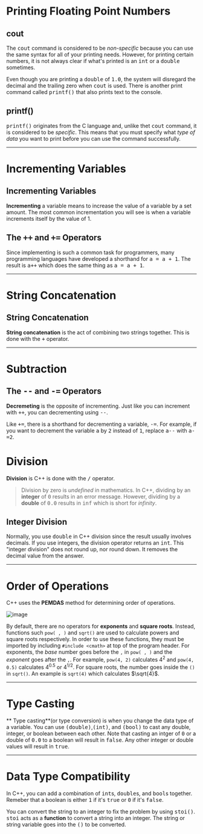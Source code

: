 # Printing Floating Point Numbers

## cout

 The <kbd>cout</kbd> command is considered to be *non-specific* because you can use the same syntax for all of your printing needs. However, for printing certain numbers, it is not always clear if what's printed is an <kbd>int</kbd> or a <kbd>double</kbd> sometimes.

 Even though you are printing a <kbd>double</kbd> of <kbd>1.0</kbd>, the system will disregard the decimal and the trailing zero when <kbd>cout</kbd> is used. There is another print command called <kbd>printf()</kbd> that also prints text to the console.



## printf()

<kbd>printf()</kbd> originates from the C language and, unlike thet <kbd>cout</kbd> command, it is considered to be *specific*. This means that you must specify what *type of data* you want to print before you can use the command successfully.

---

# Incrementing Variables

## Incrementing Variables

**Incrementing** a variable means to increase the value of a variable by a set amount. The most common incrementation you will see is when a variable increments itself by the value of 1.



## The <kbd>++</kbd> and <kbd>+=</kbd> Operators

Since implementing is such a common task for programmers, many programming languages have developed a shorthand for <kbd>a = a + 1</kbd>. The result is <kbd>a++</kbd> which does the same thing as <kbd>a = a + 1</kbd>.

---



# String Concatenation

## String Concatenation

**String concatenation** is the act of combining two strings together. This is done with the <kbd>+</kbd> operator.

---



# Subtraction

## The <kbd>--</kbd> and <kbd>-=</kbd> Operators

 **Decremeting** is the opposite of incrementing. Just like you can increment with <kbd>++</kbd>, you can decrementing using <kbd>--</kbd>.

 Like <kbd>+=</kbd>, there is a shorthand for decrementing a variable, <kbd>-=</kbd>. For example, if you want to decrement the variable <kbd>a</kbd> by <kbd>2</kbd> instead of <kbd>1</kbd>, replace <kbd>a--</kbd> with <kbd>a-=2</kbd>.



# Division

**Division** is C++ is done with the <kbd>/</kbd> operator.

> Division by zero is *undefined* in mathematics. In C++, dividing by an **integer** of <kbd>0</kbd> results in an error message. However, dividing by a **double** of <kbd>0.0</kbd> results in <kbd>inf</kbd> which is short for *infinity*.



## Integer Division

 Normally, you use <kbd>double</kbd> in C++ division since the result usually involves decimals. If you use integers, the division operator returns an <kbd>int</kbd>. This "integer division" does not round up, nor round down. It removes the decimal value from the answer.

---

# Order of Operations

C++ uses the **PEMDAS** method for determining order of operations.

![image](../assets/img/Arithmetic_operators/media%2F1%2Fd324ba7d6df7e53481310f3f7b3da2e3-78fab70a-7183-4b5f-b7ef-a1c6b1873291.webp)

 By default, there are no operators for **exponents** and **square roots**. Instead, functions such `pow( , )` and `sqrt()` are used to calculate powers and square roots respectively. In order to use these functions, they must be imported by including `#include <cmath>` at top of the program header. For exponents, the *base* number goes before the `,` in `pow( , )` and the *exponent* goes after the `,`. For example, `pow(4, 2)` calculates $4^2$ and `pow(4, 0.5)` calculates $4^{0.5}$ or $4^{1/2}$. For square roots, the number goes inside the `()` in `sqrt()`. An example is `sqrt(4)` which calculates $\sqrt{4}$.

---

# Type Casting

** Type casting**(or type conversion) is when you change the data type of a variable. You can use <kbd>(double)</kbd>,<kbd>(int)</kbd>, and <kbd>(bool)</kbd> to cast any double, integer, or boolean between each other. Note that casting an intger of <kbd>0</kbd> or a double of <kbd>0.0</kbd> to a boolean will result in <kbd>false</kbd>. Any other integer or double values will result in <kbd>true</kbd>.

---

# Data Type Compatibility

 In C++, you can add a combination of <kbd>int</kbd>s, <kbd>double</kbd>s, and <kbd>bool</kbd>s together. Remeber that a boolean is either <kbd>1</kbd> if it's <kbd>true</kbd> or <kbd>0</kbd> if it's <kbd>false</kbd>. 

 You can convert the string to an integer to fix the problem by using <kbd>stoi()</kbd>. <kbd>stoi</kbd> acts as a **function** to convert a string into an integer. The string or string variable goes into the <kbd>()</kbd> to be converted. 